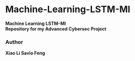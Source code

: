 # Machine-Learning-LSTM-MI
<b>Machine Learning LSTM-MI <br><b>
Repository for my Advanced Cybersec Project


### Author
Xiao Li Savio Feng
